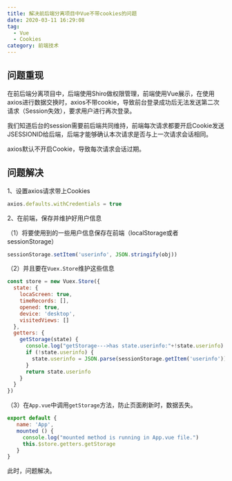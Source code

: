 ```yaml
---
title: 解决前后端分离项目中Vue不带cookies的问题
date: 2020-03-11 16:29:08
tag:
  - Vue
  - Cookies
category: 前端技术
---
```


## 问题重现

在前后端分离项目中，后端使用Shiro做权限管理，前端使用Vue展示，在使用axios进行数据交换时，axios不带cookie，导致前台登录成功后无法发送第二次请求（Session失效），要求用户进行再次登录。

<!--more-->

我们知道后台的session需要前后端共同维持，前端每次请求都要开启Cookie发送JSESSIONID给后端，后端才能够确认本次请求是否与上一次请求会话相同。

axios默认不开启Cookie，导致每次请求会话过期。

## 问题解决

1、设置axios请求带上Cookies

```js
axios.defaults.withCredentials = true
```

2、在前端，保存并维护好用户信息

（1）将要使用到的一些用户信息保存在前端（localStorage或者sessionStorage）

```javascript
sessionStorage.setItem('userinfo', JSON.stringify(obj))
```

（2）并且要在`Vuex.Store`维护这些信息

```javascript
const store = new Vuex.Store({
  state: {
    locaScreen: true,
    timeRecords: [],
    opened: true,
    device: 'desktop',
    visitedViews: []
  },
  getters: {
    getStorage(state) {
      console.log("getStorage--->has state.userinfo:"+!state.userinfo)
      if (!state.userinfo) {
        state.userinfo = JSON.parse(sessionStorage.getItem('userinfo'))
      }
      return state.userinfo
    }
  }
})
```

（3）在`App.vue`中调用`getStorage`方法，防止页面刷新时，数据丢失。

```javascript
export default {
   name: 'App',
   mounted () {
     console.log("mounted method is running in App.vue file.")
     this.$store.getters.getStorage
   }
}
```





此时，问题解决。